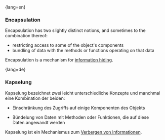 {lang=en}
### Encapsulation

Encapsulation has two slightly distinct notions, and sometimes to the combination thereof:

  * restricting access to some of the object's components
  * bundling of data with the methods or functions operating on that data

  Encapsulation is a mechanism for [information hiding](#term-information-hiding).


{lang=de}
### Kapselung

Kapselung bezeichnet zwei leicht unterschiedliche Konzepte und
manchmal eine Kombination der beiden:

-   Einschränkung des Zugriffs auf einige Komponenten des Objekts

-   Bündelung von Daten mit Methoden oder Funktionen, die auf diese
    Daten angewandt werden

Kapselung ist ein Mechanismus zum [Verbergen von
Informationen](#_bookmark112).

